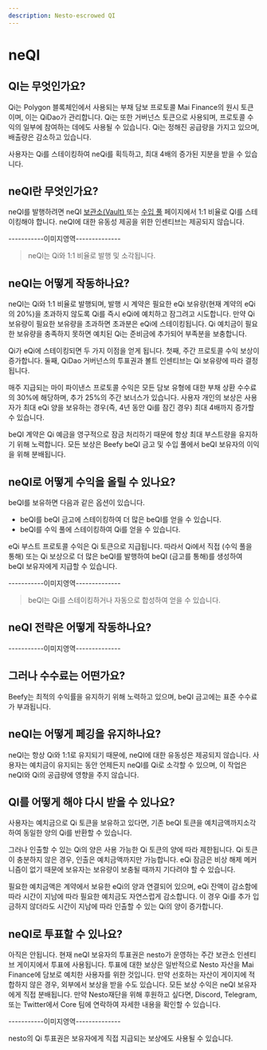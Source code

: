```yaml
---
description: Nesto-escrowed QI
---
```


# neQI

## QI는 무엇인가요?

Qi는 Polygon 블록체인에서 사용되는 부채 담보 프로토콜 Mai Finance의 원시 토큰이며, 이는 QiDao가 관리합니다. Qi는 또한 거버넌스 토큰으로 사용되며, 프로토콜 수익의 일부에 참여하는 데에도 사용될 수 있습니다. Qi는 정해진 공급량을 가지고 있으며, 배출량은 감소하고 있습니다.&#x20;

사용자는 Qi를 스테이킹하여 neQi를 획득하고, 최대 4배의 증가된 지분을 받을 수 있습니다.

## neQI란 무엇인가요?

neQI를 발행하려면 neQI [보관소(Vault) ](../vaults.md)또는 [수입 풀](https://app.beefy.finance/vault/beefy-beqi-earnings) 페이지에서 1:1 비율로 QI를 스테이킹해야 합니다. neQI에 대한 유동성 제공을 위한 인센티브는 제공되지 않습니다.

\-----------이미지영역--------------

> neQI는 Qi와 1:1 비율로 발행 및 소각됩니다.

## neQI는 어떻게 작동하나요?

neQI는 Qi와 1:1 비율로 발행되며, 발행 시 계약은 필요한 eQi 보유량(현재 계약의 eQi의 20%)을 초과하지 않도록 Qi를 즉시 eQi에 예치하고 잠그려고 시도합니다. 만약 Qi 보유량이 필요한 보유량을 초과하면 초과분은 eQi에 스테이킹됩니다. Qi 예치금이 필요한 보유량을 충족하지 못하면 예치된 Qi는 준비금에 추가되어 부족분을 보충합니다.

Qi가 eQi에 스테이킹되면 두 가지 이점을 얻게 됩니다. 첫째, 주간 프로토콜 수익 보상이 증가합니다. 둘째, QiDao 거버넌스의 투표권과 볼트 인센티브는 Qi 보유량에 따라 결정됩니다.

매주 지급되는 마이 파이낸스 프로토콜 수익은 모든 담보 유형에 대한 부채 상환 수수료의 30%에 해당하며, 추가 25%의 주간 보너스가 있습니다. 사용자 개인의 보상은 사용자가 최대 eQi 양을 보유하는 경우(즉, 4년 동안 Qi를 잠긴 경우) 최대 4배까지 증가할 수 있습니다.

beQI 계약은 Qi 예금을 영구적으로 잠금 처리하기 때문에 항상 최대 부스트량을 유지하기 위해 노력합니다. 모든 보상은 Beefy beQI 금고 및 수입 풀에서 beQI 보유자의 이익을 위해 분배됩니다.

## neQI로 어떻게 수익을 올릴 수 있나요?

beQI를 보유하면 다음과 같은 옵션이 있습니다.

* beQI를 beQI 금고에 스테이킹하여 더 많은 beQI를 얻을 수 있습니다.
* beQI를 수익 풀에 스테이킹하여 Qi를 얻을 수 있습니다.

eQi 부스트 프로토콜 수익은 Qi 토큰으로 지급됩니다. 따라서 Qi에서 직접 (수익 풀을 통해) 또는 Qi 보상으로 더 많은 beQI를 발행하여 beQI (금고를 통해)를 생성하여 beQI 보유자에게 지급할 수 있습니다.

\-----------이미지영역--------------

> beQI는 Qi를 스테이킹하거나 자동으로 합성하여 얻을 수 있습니다.

## neQI 전략은 어떻게 작동하나요?

\-----------이미지영역--------------

## 그러나 수수료는 어떤가요?

Beefy는 최적의 수익률을 유지하기 위해 노력하고 있으며, beQI 금고에는 표준 수수료가 부과됩니다.

## neQI는 어떻게 페깅을 유지하나요?

neQI는 항상 Qi와 1:1로 유지되기 때문에, neQI에 대한 유동성은 제공되지 않습니다. 사용자는 예치금이 유지되는 동안 언제든지 neQI를 Qi로 소각할 수 있으며, 이 작업은 neQI와 Qi의 공급량에 영향을 주지 않습니다.

## QI를 어떻게 해야 다시 받을 수 있나요?

사용자는 예치금으로 Qi 토큰을 보유하고 있다면, 기존 beQI 토큰을 예치금액까지소각하여 동일한 양의 Qi를 반환할 수 있습니다.&#x20;

그러나 인출할 수 있는 Qi의 양은 사용 가능한 Qi 토큰의 양에 따라 제한됩니다. Qi 토큰이 충분하지 않은 경우, 인출은 예치금액까지만 가능합니다. eQi 잠금은 비상 해제 메커니즘이 없기 때문에 보유자는 보유량이 보충될 때까지 기다려야 할 수 있습니다.&#x20;

필요한 예치금액은 계약에서 보유한 eQi의 양과 연결되어 있으며, eQi 잔액이 감소함에 따라 시간이 지남에 따라 필요한 예치금도 자연스럽게 감소합니다. 이 경우 Qi를 추가 입금하지 않더라도 시간이 지남에 따라 인출할 수 있는 Qi의 양이 증가합니다.

## neQI로 투표할 수 있나요?

아직은 안됩니다. 현재 neQI 보유자의 투표권은 nesto가 운영하는 주간 보관소 인센티브 게이지에서 투표에 사용됩니다. 투표에 대한 보상은 일반적으로  Nesto 자산을 Mai Finance에 담보로 예치한 사용자를 위한 것입니다. 만약 선호하는 자산이 게이지에 적합하지 않은 경우, 외부에서 보상을 받을 수도 있습니다. 모든 보상 수익은 neQI 보유자에게 직접 분배됩니다. 만약 Nesto재단을 위해 후원하고 싶다면, Discord, Telegram, 또는 Twitter에서 Core 팀에 연락하여 자세한 내용을 확인할 수 있습니다.

\-----------이미지영역--------------

nesto의 Qi 투표권은 보유자에게 직접 지급되는 보상에도 사용될 수 있습니다.
